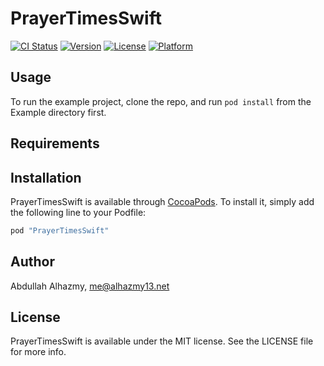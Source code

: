 # PrayerTimesSwift

[![CI Status](http://img.shields.io/travis/Alhazmy13/PrayerTimesSwift.svg?style=flat)](https://travis-ci.org/Alhazmy13/PrayerTimesSwift)
[![Version](https://img.shields.io/cocoapods/v/PrayerTimesSwift.svg?style=flat)](http://cocoapods.org/pods/PrayerTimesSwift)
[![License](https://img.shields.io/cocoapods/l/PrayerTimesSwift.svg?style=flat)](http://cocoapods.org/pods/PrayerTimesSwift)
[![Platform](https://img.shields.io/cocoapods/p/PrayerTimesSwift.svg?style=flat)](http://cocoapods.org/pods/PrayerTimesSwift)

## Usage

To run the example project, clone the repo, and run `pod install` from the Example directory first.

## Requirements

## Installation

PrayerTimesSwift is available through [CocoaPods](http://cocoapods.org). To install
it, simply add the following line to your Podfile:

```ruby
pod "PrayerTimesSwift"
```

## Author

Abdullah Alhazmy, me@alhazmy13.net

## License

PrayerTimesSwift is available under the MIT license. See the LICENSE file for more info.
